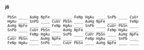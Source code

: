 #### j6 

     PbSn ____ AuHg NpFe ____ ____ FeNp HgAu ____ SnPb ____ CuUr 
     HgAu ____ SnPb ____ CuUr PbSn ____ AuHg NpFe ____ ____ FeNp 
     AuHg NpFe ____ ____ FeNp HgAu ____ SnPb ____ CuUr PbSn ____ 
     SnPb ____ CuUr PbSn ____ AuHg NpFe ____ ____ FeNp HgAu ____ 
     ____ ____ FeNp HgAu ____ SnPb ____ CuUr PbSn ____ AuHg NpFe 
     CuUr PbSn ____ AuHg NpFe ____ ____ FeNp HgAu ____ SnPb ____ 
     FeNp HgAu ____ SnPb ____ CuUr PbSn ____ AuHg NpFe ____ ____ 

